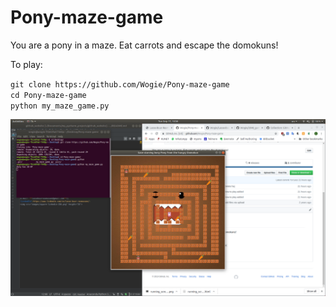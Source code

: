 # Pony-maze-game
You are a pony in a maze. Eat carrots and escape the domokuns!

To play:

`git clone https://github.com/Wogie/Pony-maze-game`\
`cd Pony-maze-game`\
`python my_maze_game.py`

![](game_screenshot.png)
